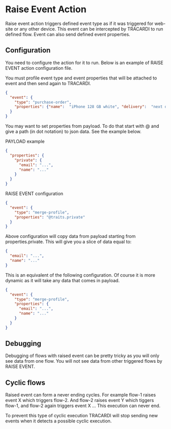 # Raise Event Action

Raise event action triggers defined event type as if it was triggered for web-site or any other device.
This event can be intercepted by TRACARDI to run defined flow. Event can also send defined event properties.

## Configuration

You need to configure the action for it  to run. Below is an example of RAISE EVENT action configuration file.

You must profile event type and event properties that will be attached to event and then send again to TRACARDI.

```json
{
  "event": {
    "type": "purchase-order",
    "properties": {"name":  "iPhone 128 GB white", "delivery":  "next day"}
  }
}
```

You may want to set properties from payload. To do that start with @ and give a path (in dot notation) to json data. See the example below.

PAYLOAD example

```json
{
  "properties": {
    "private": {
      "email": "...",
      "name": "..."
    }
  }
}
```

RAISE EVENT configuration
```json
{
  "event": {
    "type": "merge-profile",
    "properties": "@traits.private"
  }
}
```

Above configuration will copy data from payload starting from properties.private. This will give you a slice of data equal to:

```json
{
  "email": "...",
  "name": "..."
}
```

This is an equivalent of the following configuration. Of course it is more dynamic as it will 
take any data that comes in payload. 

```json
{
  "event": {
    "type": "merge-profile",
    "properties": {
      "email": "...",
      "name": "..."
    }
  }
}
```

## Debugging

Debugging of flows with raised event can be pretty tricky as you will only see data from one flow.
You will not see data from other triggered flows by RAISE EVENT.

## Cyclic flows

Raised event can form a never ending cycles. For example flow-1 raises event X which triggers flow-2. And flow-2 raises event Y which tiggers flow-1, and flow-2 again triggers event X ... This execution can never end.

To prevent this type of cyclic execution TRACARDI will stop sending new events when it detects a possible cyclic execution.
